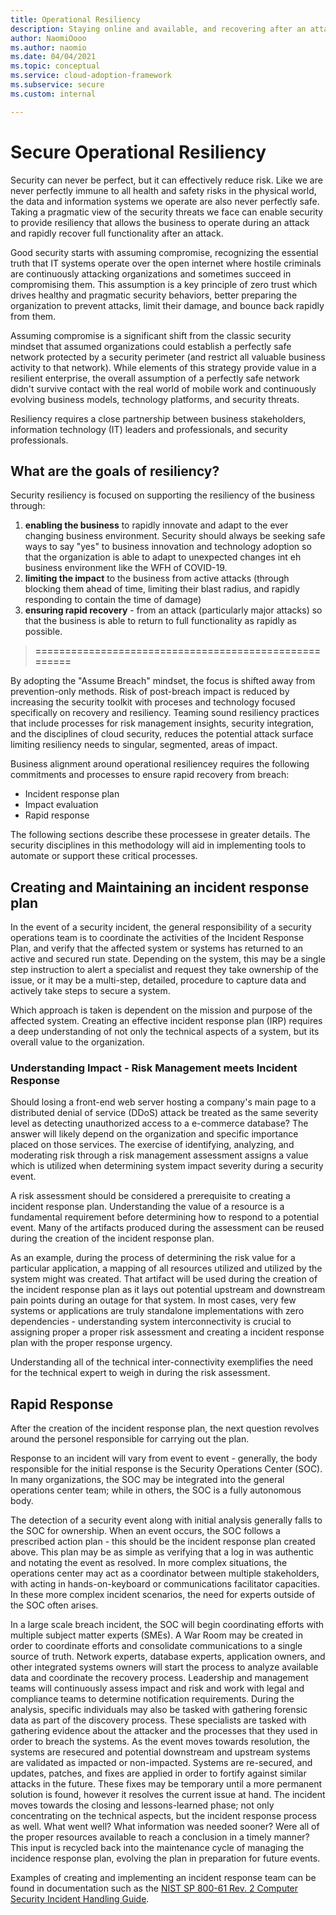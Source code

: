 ```yaml
---
title: Operational Resiliency
description: Staying online and available, and recovering after an attack
author: NaomiOooo
ms.author: naomio
ms.date: 04/04/2021
ms.topic: conceptual
ms.service: cloud-adoption-framework
ms.subservice: secure
ms.custom: internal

---
```

# Secure Operational Resiliency

Security can never be perfect, but it can effectively reduce risk. Like we are never perfectly immune to all health and safety risks in the physical world, the data and information systems we operate are also never perfectly safe. Taking a pragmatic view of the security threats we face can enable security to provide resiliency that allows the business to operate during an attack and rapidly recover full functionality after an attack. 

Good security starts with assuming compromise, recognizing the essential truth that IT systems operate over the open internet where hostile criminals are continuously attacking organizations and sometimes succeed in compromising them. This assumption is a key principle of zero trust which drives healthy and pragmatic security behaviors, better preparing the organization to prevent attacks, limit their damage, and bounce back rapidly from them. 

Assuming compromise is a significant shift from the classic security mindset that assumed organizations could establish a perfectly safe network protected by a security perimeter (and restrict all valuable business activity to that network). While elements of this strategy provide value in a resilient enterprise, the overall assumption of a perfectly safe network didn't survive contact with the real world of mobile work and continuously evolving business models, technology platforms, and security threats.

Resiliency requires a close partnership between business stakeholders, information technology (IT) leaders and professionals, and security professionals. 

## What are the goals of resiliency?

Security resiliency is focused on supporting the resiliency of the business through:

1. **enabling the business** to rapidly innovate and adapt to the ever changing business environment. Security should always be seeking safe ways to say "yes" to business innovation and technology adoption so that the organization is able to adapt to unexpected changes int eh business environment like the WFH of COVID-19. 
1. **limiting the impact** to the business from active attacks (through blocking them ahead of time, limiting their blast radius, and rapidly responding to contain the time of damage)
1. **ensuring rapid recovery** - from an attack (particularly major attacks) so that the business is able to return to full functionality as rapidly as possible. 


>**======================================================**


By adopting the "Assume Breach" mindset, the focus is shifted away from prevention-only methods. Risk of post-breach impact is reduced by increasing the security toolkit with proceses and technology focused specifically on recovery and resiliency. Teaming sound resiliency practices that include processes for risk management insights, security integration, and the disciplines of cloud security, reduces the potential attack surface limiting resiliency needs to singular, segmented, areas of impact. 

Business alignment around operational resiliencey requires the following commitments and processes to ensure rapid recovery from breach:

- Incident response plan
- Impact evaluation
- Rapid response

The following sections describe these processese in greater details. The security disciplines in this methodology will aid in implementing tools to automate or support these critical processes.

## Creating and Maintaining an incident response plan
In the event of a security incident, the general responsibility of a security operations team is to coordinate the activities of the Incident Response Plan, and verify that the affected system or systems has returned to an active and secured run state. Depending on the system, this may be a single step instruction to alert a specialist and request they take ownership of the issue, or it may be a multi-step, detailed, procedure to capture data and actively take steps to secure a system. 

Which approach is taken is dependent on the mission and purpose of the affected system. Creating an effective incident response plan (IRP) requires a deep understanding of not only the technical aspects of a system, but its overall value to the organization. 

### Understanding Impact - Risk Management meets Incident Response
Should losing a front-end web server hosting a company's main page to a distributed denial of service (DDoS) attack be treated as the same severity level as detecting unauthorized access to a e-commerce database? The answer will likely depend on the organization and specific importance placed on those services. The exercise of identifying, analyzing, and moderating risk through a risk management assessment assigns a value which is utilized when determining system impact severity during a security event. 

A risk assessment should be considered a prerequisite to creating a incident response plan. Understanding the value of a resource is a fundamental requirement before determining how to respond to a potential event. Many of the artifacts produced during the assessment can be reused during the creation of the incident response plan. 

As an example, during the process of determining the risk value for a particular application, a mapping of all resources utilized and utilized by the system might was created. That artifact will be used during the creation of the incident response plan as it lays out potential upstream and downstream pain points during an outage for that system. In most cases, very few systems or applications are truly standalone implementations with zero dependencies - understanding system interconnectivity is crucial to assigning proper a proper risk assessment and creating a incident response plan with the proper response urgency. 

Understanding all of the technical inter-connectivity exemplifies the need for the technical expert to weigh in during the risk assessment. 

## Rapid Response

After the creation of the incident response plan, the next question revolves around the personel responsible for carrying out the plan.

Response to an incident will vary from event to event - generally, the body responsible for the initial response is the Security Operations Center (SOC). In many organizations, the SOC may be integrated into the general operations center team; while in others, the SOC is a fully autonomous body. 

The detection of a security event along with initial analysis generally falls to the SOC for ownership. When an event occurs, the SOC follows a prescribed action plan - this should be the incident response plan created above. This plan may be as simple as verifying that a log in was authentic and notating the event as resolved. In more complex situations, the operations center may act as a coordinator between multiple stakeholders, with acting in hands-on-keyboard or communications facilitator capacities. In these more complex incident scenarios, the need for experts outside of the SOC often arises. 

In a large scale breach incident, the SOC will begin coordinating efforts with multiple subject matter experts (SMEs). A War Room may be created in order to coordinate efforts and consolidate communications to a single source of truth. Network experts, database experts, application owners, and other integrated systems owners will start the process to analyze available data and coordinate the recovery process. Leadership and management teams will continuously assess impact and risk and work with legal and compliance teams to determine notification requirements. During the analysis, specific individuals may also be tasked with gathering forensic data as part of the discovery process. These specialists are tasked with gathering evidence about the attacker and the processes that they used in order to breach the systems. As the event moves towards resolution, the systems are resecured and potential downstream and upstream systems are validated as impacted or non-impacted. Systems are re-secured, and updates, patches, and fixes are applied in order to fortify against similar attacks in the future. These fixes may be temporary until a more permanent solution is found, however it resolves the current issue at hand. The incident moves towards the closing and lessons-learned phase; not only concentrating on the technical aspects, but the incident response process as well. What went well? What information was needed sooner? Were all of the proper resources available to reach a conclusion in a timely manner? This input is recycled back into the maintenance cycle of managing the incidence response plan, evolving the plan in preparation for future events. 

Examples of creating and implementing an incident response team can be found in documentation such as the [NIST SP 800-61 Rev. 2 Computer Security Incident Handling Guide](https://csrc.nist.gov/publications/detail/sp/800-61/rev-2/final).
